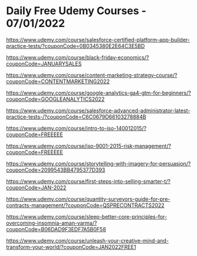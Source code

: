 # Daily Free Udemy Courses - 07/01/2022

https://www.udemy.com/course/salesforce-certified-platform-app-builder-practice-tests/?couponCode=0B0345380E2E64C3E5BD
https://www.udemy.com/course/black-friday-economics/?couponCode=JANUARYSALES
https://www.udemy.com/course/content-marketing-strategy-course/?couponCode=CONTENTMARKETING2022
https://www.udemy.com/course/google-analytics-ga4-gtm-for-beginners/?couponCode=GOOGLEANALYTICS2022
https://www.udemy.com/course/salesforce-advanced-administrator-latest-practice-tests-/?couponCode=C6C0679D66103278884B
https://www.udemy.com/course/intro-to-iso-140012015/?couponCode=FREEEEE
https://www.udemy.com/course/iso-9001-2015-risk-management/?couponCode=FREEEEE
https://www.udemy.com/course/storytelling-with-imagery-for-persuasion/?couponCode=2099543BB4795377D393
https://www.udemy.com/course/first-steps-into-selling-smarter-t/?couponCode=JAN-2022
https://www.udemy.com/course/quantity-surveyors-guide-for-pre-contracts-management/?couponCode=QSPRECONTRACTS2022
https://www.udemy.com/course/sleep-better-core-principles-for-overcoming-insomnia-aman-varma/?couponCode=B06DAD9F3EDF7A5B0F58
https://www.udemy.com/course/unleash-your-creative-mind-and-transform-your-world/?couponCode=JAN2022FREE1
